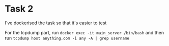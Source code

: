 # Task 2

I've dockerised the task so that it's easier to test

For the tcpdump part, run `docker exec -it main_server /bin/bash` and then run `tcpdump host anything.com -i any -A | grep username`
